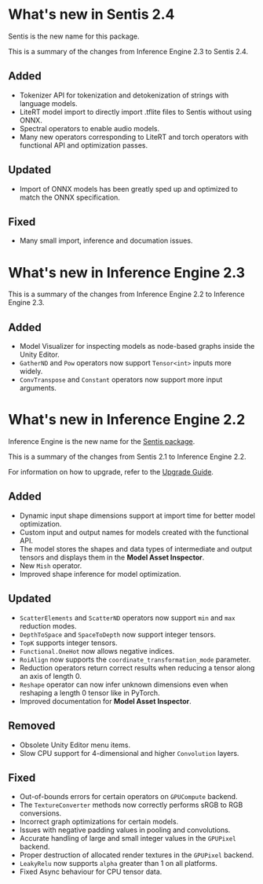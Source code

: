 # What's new in Sentis 2.4

Sentis is the new name for this package.

This is a summary of the changes from Inference Engine 2.3 to Sentis 2.4.

## Added

- Tokenizer API for tokenization and detokenization of strings with language models.
- LiteRT model import to directly import .tflite files to Sentis without using ONNX.
- Spectral operators to enable audio models.
- Many new operators corresponding to LiteRT and torch operators with functional API and optimization passes.

## Updated

- Import of ONNX models has been greatly sped up and optimized to match the ONNX specification.

## Fixed

- Many small import, inference and documation issues.


# What's new in Inference Engine 2.3

This is a summary of the changes from Inference Engine 2.2 to Inference Engine 2.3.

## Added

- Model Visualizer for inspecting models as node-based graphs inside the Unity Editor.
- `GatherND` and `Pow` operators now support `Tensor<int>` inputs more widely.
- `ConvTranspose` and `Constant` operators now support more input arguments.


# What's new in Inference Engine 2.2

Inference Engine is the new name for the [Sentis package](https://docs.unity3d.com/Packages/com.unity.sentis@2.1/manual/index.html).

This is a summary of the changes from Sentis 2.1 to Inference Engine 2.2.

For information on how to upgrade, refer to the [Upgrade Guide](upgrade-guide.md).

## Added

- Dynamic input shape dimensions support at import time for better model optimization.
- Custom input and output names for models created with the functional API.
- The model stores the shapes and data types of intermediate and output tensors and displays them in the **Model Asset Inspector**.
- New `Mish` operator.
- Improved shape inference for model optimization.

## Updated

- `ScatterElements` and `ScatterND` operators now support `min` and `max` reduction modes.
- `DepthToSpace` and `SpaceToDepth` now support integer tensors.
- `TopK` supports integer tensors.
- `Functional.OneHot` now allows negative indices.
- `RoiAlign` now supports the `coordinate_transformation_mode` parameter.
- Reduction operators return correct results when reducing a tensor along an axis of length 0.
- `Reshape` operator can now infer unknown dimensions even when reshaping a length 0 tensor like in PyTorch.
- Improved documentation for **Model Asset Inspector**.

## Removed

- Obsolete Unity Editor menu items.
- Slow CPU support for 4-dimensional and higher `Convolution` layers.

## Fixed

- Out-of-bounds errors for certain operators on `GPUCompute` backend.
- The `TextureConverter` methods now correctly performs sRGB to RGB conversions.
- Incorrect graph optimizations for certain models.
- Issues with negative padding values in pooling and convolutions.
- Accurate handling of large and small integer values in the `GPUPixel` backend.
- Proper destruction of allocated render textures in the `GPUPixel` backend.
- `LeakyRelu` now supports `alpha` greater than 1 on all platforms.
- Fixed Async behaviour for CPU tensor data.
